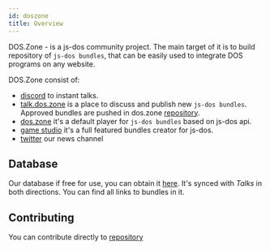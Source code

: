 ```yaml
---
id: doszone
title: Overview
---
```


DOS.Zone - is a js-dos community project. The main target of it is to build repository of `js-dos bundles`, that can be easily used to integrate DOS programs on any website.

DOS.Zone consist of:
* [discord](https://discord.com/invite/hMVYEbG) to instant talks.
* [talk.dos.zone](https://talks.dos.zone) is a  place to discuss and publish new `js-dos bundles`. Approved bundles are pushed in dos.zone [repository](https://talks.dos.zone/c/rep/11).
* [dos.zone](https://dos.zone) it's a default player for `js-dos bundles` based on js-dos api.
* [game studio](jsdos-bundle#game-studio) it's a full featured bundles creator for js-dos.
* [twitter](https://twitter.com/intent/user?screen_name=doszone_db) our news channel

## Database

Our database if free for use, you can obtain it [here](https://github.com/js-dos/dos.zone.db).
It's synced with *Talks* in both directions. You can find all links to bundles in it.

## Contributing

You can contribute directly to [repository](https://github.com/js-dos/dos.zone.app)


